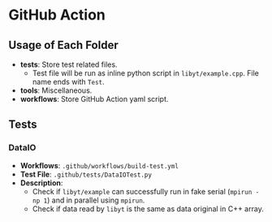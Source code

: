 # GitHub Action

## Usage of Each Folder
- **tests**: Store test related files. 
  - Test file will be run as inline python script in `libyt/example.cpp`. File name ends with `Test`.
- **tools**: Miscellaneous.
- **workflows**: Store GitHub Action yaml script.

## Tests

### DataIO
- **Workflows**: `.github/workflows/build-test.yml`
- **Test File**: `.github/tests/DataIOTest.py`
- **Description**:
  - Check if `libyt/example` can successfully run in fake serial (`mpirun -np 1`) and in parallel using `mpirun`.
  - Check if data read by `libyt` is the same as data original in C++ array.